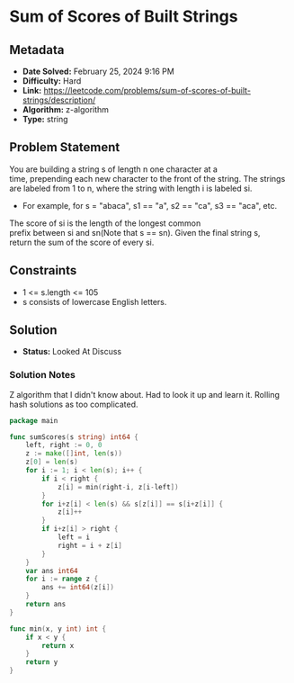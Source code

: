 # Sum of Scores of Built Strings

## Metadata

- **Date Solved:** February 25, 2024 9:16 PM
- **Difficulty:** Hard
- **Link:** https://leetcode.com/problems/sum-of-scores-of-built-strings/description/
- **Algorithm:** z-algorithm
- **Type:** string

## Problem Statement

You are building a string s of length n one character at a time, prepending each new character to the front of the string. The strings are labeled from 1 to n, where the string with length i is labeled si.
- For example, for s = "abaca", s1 == "a", s2 == "ca", s3 == "aca", etc.

The score of si is the length of the longest common prefix between si and sn(Note that s == sn).
Given the final string s, return the sum of the score of every si.

## Constraints


- 1 <= s.length <= 105
- s consists of lowercase English letters.

## Solution

- **Status:** Looked At Discuss

### Solution Notes

Z algorithm that I didn't know about. Had to look it up and learn it. Rolling hash solutions as too complicated.


```go
package main

func sumScores(s string) int64 {
	left, right := 0, 0
	z := make([]int, len(s))
	z[0] = len(s)
	for i := 1; i < len(s); i++ {
		if i < right {
			z[i] = min(right-i, z[i-left])
		}
		for i+z[i] < len(s) && s[z[i]] == s[i+z[i]] {
			z[i]++
		}
		if i+z[i] > right {
			left = i
			right = i + z[i]
		}
	}
	var ans int64
	for i := range z {
		ans += int64(z[i])
	}
	return ans
}

func min(x, y int) int {
	if x < y {
		return x
	}
	return y
}
```
